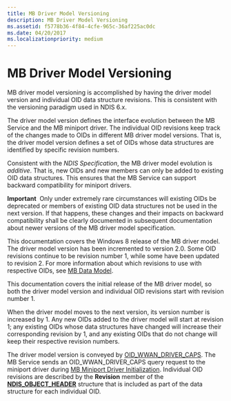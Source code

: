 ```yaml
---
title: MB Driver Model Versioning
description: MB Driver Model Versioning
ms.assetid: f5778b36-4f84-4cfe-965c-36af225ac0dc
ms.date: 04/20/2017
ms.localizationpriority: medium
---
```


# MB Driver Model Versioning


MB driver model versioning is accomplished by having the driver model version and individual OID data structure revisions. This is consistent with the versioning paradigm used in NDIS 6.x.

The driver model version defines the interface evolution between the MB Service and the MB miniport driver. The individual OID revisions keep track of the changes made to OIDs in different MB driver model versions. That is, the driver model version defines a set of OIDs whose data structures are identified by specific revision numbers.

Consistent with the *NDIS Specification*, the MB driver model evolution is *additive*. That is, new OIDs and new members can only be added to existing OID data structures. This ensures that the MB Service can support backward compatibility for miniport drivers.

**Important**  Only under extremely rare circumstances will existing OIDs be deprecated or members of existing OID data structures not be used in the next version. If that happens, these changes and their impacts on backward compatibility shall be clearly documented in subsequent documentation about newer versions of the MB driver model specification.

 

This documentation covers the Windows 8 release of the MB driver model. The driver model version has been incremented to version 2.0. Some OID revisions continue to be revision number 1, while some have been updated to revision 2. For more information about which revisions to use with respective OIDs, see [MB Data Model](mb-data-model.md).

This documentation covers the initial release of the MB driver model, so both the driver model version and individual OID revisions start with revision number 1.

When the driver model moves to the next version, its version number is increased by 1. Any new OIDs added to the driver model will start at revision 1; any existing OIDs whose data structures have changed will increase their corresponding revision by 1, and any existing OIDs that do not change will keep their respective revision numbers.

The driver model version is conveyed by [OID\_WWAN\_DRIVER\_CAPS](https://docs.microsoft.com/windows-hardware/drivers/network/oid-wwan-driver-caps). The MB Service sends an OID\_WWAN\_DRIVER\_CAPS query request to the miniport driver during [MB Miniport Driver Initialization](mb-miniport-driver-initialization.md). Individual OID revisions are described by the **Revision** member of the [**NDIS\_OBJECT\_HEADER**](https://docs.microsoft.com/windows-hardware/drivers/ddi/ntddndis/ns-ntddndis-_ndis_object_header) structure that is included as part of the data structure for each individual OID.

 

 





